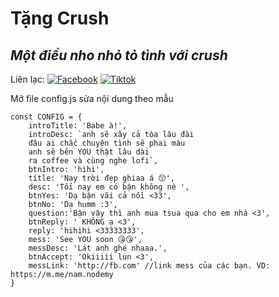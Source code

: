 # Tặng Crush
## _Một điều nho nhỏ tỏ tình với crush_

Liên lạc: 
[![Facebook](https://i.imgur.com/GRqy96ts.jpg)](https://www.facebook.com/nam.nodemy)
[![Tiktok](https://i.imgur.com/Nbfl1E7t.jpg)](https://www.tiktok.com/@manindev)

Mở file config.js sửa nội dung theo mẫu
```
const CONFIG = {
    introTitle: 'Babe à!',
    introDesc: `anh sẽ xây cả tòa lâu đài
    đâu ai chắc chuyện tình sẽ phai màu
    anh sẽ bên YOU thật lâu dài
    ra coffee và cùng nghe lofi`,
    btnIntro: 'hihi',
    title: 'Nay trời đẹp ghiaa á 😙',
    desc: 'Tối nay em có bận không nè ',
    btnYes: 'Dạ bận vãi cả nồi <33',
    btnNo: 'Dạ humm :3',
    question:'Bận vậy thì anh mua tsua qua cho em nhá <3',
    btnReply: ' KHÔNG ạ <3',
    reply: 'hihihi <33333333',
    mess: 'See YOU soon 😘😘',
    messDesc: 'Lát anh ghé nhaaa.',
    btnAccept: 'Okiiiii lun <3',
    messLink: 'http://fb.com' //link mess của các bạn. VD: https://m.me/nam.nodemy
}
```

